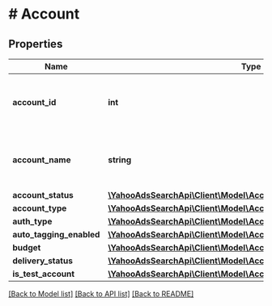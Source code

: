 # # Account

## Properties

Name | Type | Description | Notes
------------ | ------------- | ------------- | -------------
**account_id** | **int** | &lt;ja&gt;アカウントID&lt;/ja&gt;&lt;br&gt;&lt;en&gt;Account ID&lt;/en&gt; | [optional] 
**account_name** | **string** | &lt;ja&gt;アカウント名&lt;/ja&gt;&lt;br&gt;&lt;en&gt;Account Name&lt;/en&gt; | [optional] 
**account_status** | [**\YahooAdsSearchApi\Client\Model\AccountServiceStatus**](AccountServiceStatus.md) |  | [optional] 
**account_type** | [**\YahooAdsSearchApi\Client\Model\AccountServiceType**](AccountServiceType.md) |  | [optional] 
**auth_type** | [**\YahooAdsSearchApi\Client\Model\AccountServiceAuthType**](AccountServiceAuthType.md) |  | [optional] 
**auto_tagging_enabled** | [**\YahooAdsSearchApi\Client\Model\AccountServiceAutoTaggingEnabled**](AccountServiceAutoTaggingEnabled.md) |  | [optional] 
**budget** | [**\YahooAdsSearchApi\Client\Model\AccountServiceBudget**](AccountServiceBudget.md) |  | [optional] 
**delivery_status** | [**\YahooAdsSearchApi\Client\Model\AccountServiceDeliveryStatus**](AccountServiceDeliveryStatus.md) |  | [optional] 
**is_test_account** | [**\YahooAdsSearchApi\Client\Model\AccountServiceIsTestAccount**](AccountServiceIsTestAccount.md) |  | [optional] 

[[Back to Model list]](../../README.md#documentation-for-models) [[Back to API list]](../../README.md#documentation-for-api-endpoints) [[Back to README]](../../README.md)



